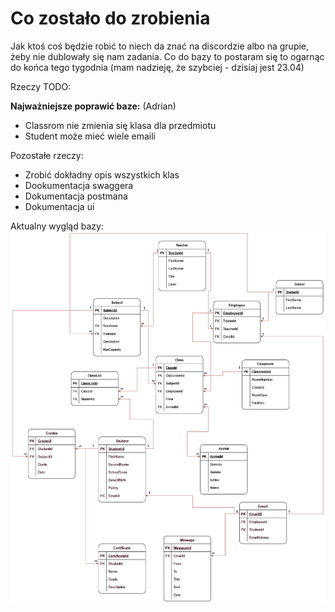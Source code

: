 # Co zostało do zrobienia

Jak ktoś coś będzie robić to niech da znać na discordzie albo na grupie, żeby nie dublowały się nam zadania. Co do bazy to postaram się to ogarnąc do końca tego tygodnia (mam nadzieję, że szybciej - dzisiaj jest 23.04)

Rzeczy TODO:

**Najważniejsze poprawić baze:** (Adrian)
* Classrom nie zmienia się klasa dla przedmiotu
* Student może mieć wiele emaili

Pozostałe rzeczy:
* Zrobić dokładny opis wszystkich klas
* Dookumentacja swaggera 
* Dokumentacja postmana
* Dokumentacja ui 


Aktualny wygląd bazy:
![alt text](https://github.com/adinokd6/MobieAppProject/blob/main/MainFiles/ERD-koniec.drawio1(1).jpg)
